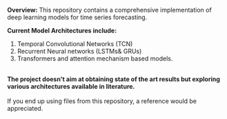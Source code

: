**Overview:**
This repository contains a comprehensive implementation of deep learning models for time series forecasting.

**Current Model Architectures include:**
<ol>
  <li> Temporal Convolutional Networks (TCN)</li>
  <li> Recurrent Neural networks (LSTMs& GRUs)</li>
  <li> Transformers and attention mechanism based models.</li>
</ol>
<br>
<b>The project doesn't aim at obtaining state of the art results but exploring various architectures available in literature.</b>
<br><br>If you end up using files from this repository, a reference would be appreciated.
